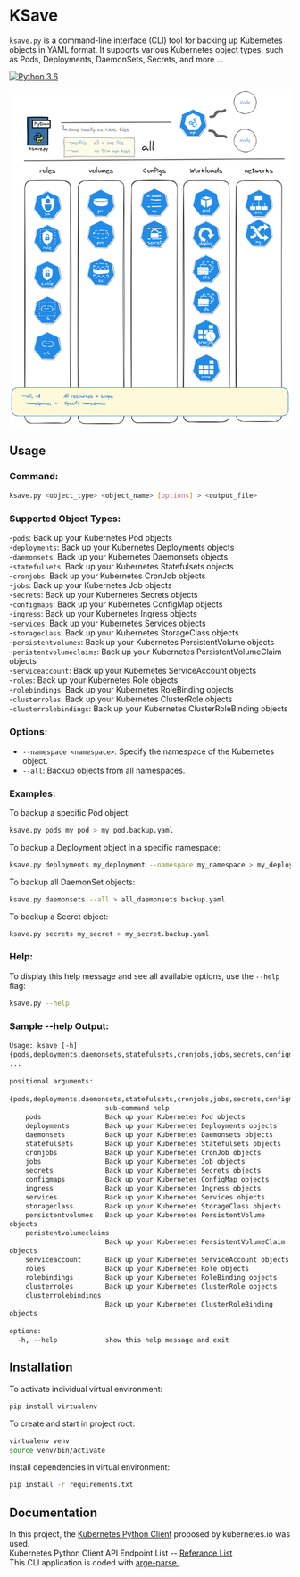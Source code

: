 # KSave

`ksave.py` is a command-line interface (CLI) tool for backing up Kubernetes objects in YAML format. It supports various Kubernetes object types, such as Pods, Deployments, DaemonSets, Secrets, and more ...

[![Python 3.6](https://img.shields.io/badge/python-3.6-blue.svg)](https://www.python.org/downloads/release/python-360/)

![Architecture](readme-files/ksave_architecture.png)

## Usage

### Command:

```bash
ksave.py <object_type> <object_name> [options] > <output_file>
```

### Supported Object Types:

-`pods`:                    Back up your Kubernetes Pod objects  
-`deployments`:             Back up your Kubernetes Deployments objects  
-`daemonsets`:              Back up your Kubernetes Daemonsets objects  
-`statefulsets`:            Back up your Kubernetes Statefulsets objects  
-`cronjobs`:                Back up your Kubernetes CronJob objects  
-`jobs`:                    Back up your Kubernetes Job objects  
-`secrets`:                 Back up your Kubernetes Secrets objects  
-`configmaps`:              Back up your Kubernetes ConfigMap objects  
-`ingress`:                 Back up your Kubernetes Ingress objects  
-`services`:                Back up your Kubernetes Services objects  
-`storageclass`:            Back up your Kubernetes StorageClass objects  
-`persistentvolumes`:       Back up your Kubernetes PersistentVolume objects  
-`peristentvolumeclaims`:   Back up your Kubernetes PersistentVolumeClaim objects  
-`serviceaccount`:          Back up your Kubernetes ServiceAccount objects  
-`roles`:                   Back up your Kubernetes Role objects  
-`rolebindings`:            Back up your Kubernetes RoleBinding objects  
-`clusterroles`:            Back up your Kubernetes ClusterRole objects  
-`clusterrolebindings`:     Back up your Kubernetes ClusterRoleBinding objects  

### Options:

- `--namespace <namespace>`: Specify the namespace of the Kubernetes object.
- `--all`: Backup objects from all namespaces.


### Examples:

   To backup a specific Pod object:

```bash
ksave.py pods my_pod > my_pod.backup.yaml
```

   To backup a Deployment object in a specific namespace:

```bash
ksave.py deployments my_deployment --namespace my_namespace > my_deployment.my_namespace.backup.yaml
```

   To backup all DaemonSet objects:

```bash
ksave.py daemonsets --all > all_daemonsets.backup.yaml
```

   To backup a Secret object:

```bash
ksave.py secrets my_secret > my_secret.backup.yaml
```

### Help:

To display this help message and see all available options, use the `--help` flag:

```bash
ksave.py --help
```

### Sample --help Output:

```plaintext
Usage: ksave [-h] {pods,deployments,daemonsets,statefulsets,cronjobs,jobs,secrets,configmaps,ingress,services,storageclass,persistentvolumes,peristentvolumeclaims,serviceaccount,roles,rolebindings,clusterroles,clusterrolebindings} ...

positional arguments:
  {pods,deployments,daemonsets,statefulsets,cronjobs,jobs,secrets,configmaps,ingress,services,storageclass,persistentvolumes,peristentvolumeclaims,serviceaccount,roles,rolebindings,clusterroles,clusterrolebindings}
                        sub-command help
    pods                Back up your Kubernetes Pod objects
    deployments         Back up your Kubernetes Deployments objects
    daemonsets          Back up your Kubernetes Daemonsets objects
    statefulsets        Back up your Kubernetes Statefulsets objects
    cronjobs            Back up your Kubernetes CronJob objects
    jobs                Back up your Kubernetes Job objects
    secrets             Back up your Kubernetes Secrets objects
    configmaps          Back up your Kubernetes ConfigMap objects
    ingress             Back up your Kubernetes Ingress objects
    services            Back up your Kubernetes Services objects
    storageclass        Back up your Kubernetes StorageClass objects
    persistentvolumes   Back up your Kubernetes PersistentVolume objects
    peristentvolumeclaims
                        Back up your Kubernetes PersistentVolumeClaim objects
    serviceaccount      Back up your Kubernetes ServiceAccount objects
    roles               Back up your Kubernetes Role objects
    rolebindings        Back up your Kubernetes RoleBinding objects
    clusterroles        Back up your Kubernetes ClusterRole objects
    clusterrolebindings
                        Back up your Kubernetes ClusterRoleBinding objects

options:
  -h, --help            show this help message and exit
```

## Installation

To activate individual virtual environment:

```bash
pip install virtualenv 
```

To create and start in project root:

```bash
virtualenv venv
source venv/bin/activate
```

Install dependencies in virtual environment:

```bash
pip install -r requirements.txt
```

## Documentation

In this project, the [Kubernetes Python Client](https://github.com/kubernetes-client/python) proposed by kubernetes.io was used.  
Kubernetes Python Client API Endpoint List -- [Referance List](https://github.com/kubernetes-client/python/blob/36cfbe68a509d9b9d33395b22b6fa94d7d46c30f/kubernetes/README.md)  
This CLI application is coded with [arge-parse ](https://github.com/serbayacar/passkeepPy/blob/master/LICENSE.gpl).
